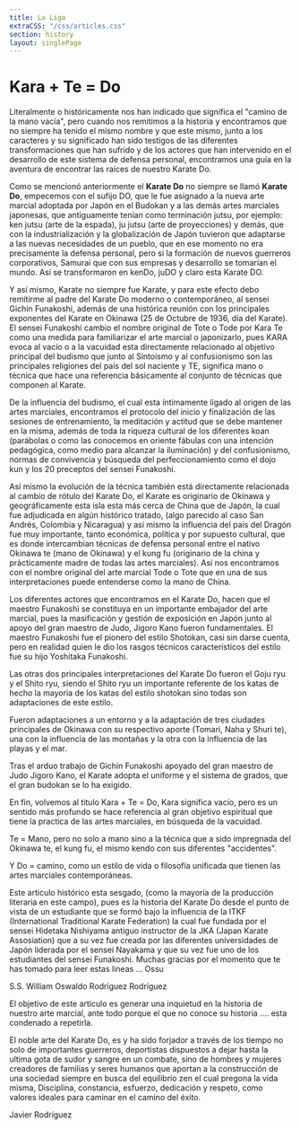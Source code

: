 ```yaml
---
title: La Liga
extraCSS: "/css/articles.css"
section: history
layout: singlePage
---
```


# Kara + Te = Do

Literalmente o históricamente nos han indicado que significa el "camino de la mano vacía", pero cuando nos remitimos a la historia y encontramos que no siempre ha tenido el mismo nombre y que este mismo, junto a los caracteres y su significado han sido testigos de las diferentes transformaciones que han sufrido y de los actores que han intervenido en el desarrollo de este sistema de defensa personal, encontramos una guía en la aventura de encontrar las raíces de nuestro Karate Do.

Como se mencionó anteriormente el **Karate Do** no siempre se llamó **Karate Do**, empecemos con el sufijo DO, que le fue asignado a la nueva arte marcial adoptada por Japón en el Budokan y a las demás artes marciales japonesas, que antiguamente tenían como terminación jutsu, por ejemplo: ken jutsu (arte de la espada), ju jutsu (arte de proyecciones) y demás, que con la industrialización y la globalización de Japón tuvieron que adaptarse a las nuevas necesidades de un pueblo, que en ese momento no era precisamente la defensa personal, pero si la formación de nuevos guerreros corporativos, Samurai que con sus empresas y desarrollo se tomarían el mundo. Así se transformaron en kenDo, juDO y claro esta Karate DO.

Y así mismo, Karate no siempre fue Karate, y para este efecto debo remitirme al padre del Karate Do moderno o contemporáneo, al sensei Gichin Funakoshi, además de una histórica reunión con los principales exponentes del Karate en Okinawa (25 de Octubre de 1936, día del Karate). El sensei Funakoshi cambio el nombre original de Tote o Tode por Kara Te como una medida para familiarizar el arte marcial o japonizarlo, pues KARA evoca al vacío o a la vacuidad esta directamente relacionado al objetivo principal del budismo que junto al Sintoismo y al confusionismo son las principales religiones del país del sol naciente y TE, significa mano o técnica que hace una referencia básicamente al conjunto de técnicas que componen al Karate. 

De la influencia del budismo, el cual esta íntimamente ligado al origen de las artes marciales, encontramos el protocolo del inicio y finalización de las sesiones de entrenamiento, la meditación y actitud que se debe mantener en la misma, además de toda la riqueza cultural de los diferentes koan (parábolas o como las conocemos en oriente fábulas con una intención pedagógica, como medio para alcanzar la iluminación) y del confusionismo, normas de convivencia y búsqueda del perfeccionamiento como el dojo kun y los 20 preceptos del sensei Funakoshi.

Así mismo la evolución de la técnica también está directamente relacionada al cambio de rótulo del Karate Do, el Karate es originario de Okinawa y geográficamente esta isla esta más cerca de China que de Japón, la cual fue adjudicada en algún histórico tratado, (algo parecido al caso San Andrés, Colombia y Nicaragua) y así mismo la influencia del país del Dragón fue muy importante, tanto económica, política y por supuesto cultural, que es donde intercambian técnicas de defensa personal entre el nativo Okinawa te (mano de Okinawa) y el kung fu (originario de la china y prácticamente madre de todas las artes marciales). Así nos encontramos con el nombre original del arte marcial Tode o Tote que en una de sus interpretaciones puede entenderse como la mano de China.

Los diferentes actores que encontramos en el Karate Do, hacen que el maestro Funakoshi se constituya en un importante embajador del arte marcial, pues la masificación y gestión de exposición en Japón junto al apoyo del gran maestro de Judo, Jigoro Kano fueron fundamentales. El maestro Funakoshi fue el pionero del estilo Shotokan, casi sin darse cuenta, pero en realidad quien le dio los rasgos técnicos característicos del estilo fue su hijo Yoshitaka Funakoshi.

Las otras dos principales interpretaciones del Karate Do fueron el Goju ryu y el Shito ryu, siendo el Shito ryu un importante referente de los katas de hecho la mayoria de los katas del estilo shotokan sino todas son adaptaciones de este estilo.

Fueron adaptaciones a un entorno y a la adaptación de tres ciudades principales de Okinawa con su respectivo aporte (Tomari, Naha y Shuri te), una con la influencia de las montañas y la otra con la influencia de las playas y el mar.

Tras el arduo trabajo de Gichin Funakoshi apoyado del gran maestro de Judo Jigoro Kano, el Karate adopta el uniforme y el sistema de grados, que el gran budokan se lo ha exigido.

En fin, volvemos al titulo Kara + Te = Do, Kara significa vacío, pero es un sentido más profundo se hace referencia al gran objetivo espiritual que tiene la practica de las artes marciales, en búsqueda de la vacuidad.

Te = Mano, pero no solo a mano sino a la técnica que a sido impregnada del Okinawa te, el kung fu, el mismo kendo con sus diferentes "accidentes".

Y Do = camino, como un estilo de vida o filosofía unificada que tienen las artes marciales contemporáneas.

Este articulo histórico esta sesgado, (como la mayoría de la producción literaria en este campo), pues es la historia del Karate Do desde el punto de vista de un estudiante que se formó bajo la influencia de la  ITKF (International Traditional Karate Federation) la cual fue fundada por el sensei Hidetaka Nishiyama antiguo instructor de la JKA (Japan Karate Assosiation) que a su vez fue creada por las diferentes universidades de Japón liderada por el sensei Nayakama y que su vez fue uno de los estudiantes del sensei Funakoshi. Muchas gracias por el momento que te has tomado para leer estas lineas ... Ossu

S.S. William Oswaldo Rodríguez Rodríguez

El objetivo de este artículo es generar una inquietud en la historia de nuestro arte marcial, ante todo porque el que no conoce su historia .... esta condenado a repetirla.

<aside class="footnote">

<p>El noble arte del Karate Do, es y ha sido forjador a través de los tiempo no solo de importantes guerreros, deportistas dispuestos a dejar hasta la ultima gota de sudor y sangre en un combate, sino de hombres y mujeres creadores de familias y seres humanos que aportan a la construcción de una sociedad siempre en busca del equilibrio zen el cual pregona la vida misma, Disciplina, constancia, esfuerzo, dedicación y respeto, como valores ideales para caminar en el camino del éxito.</p>

<p>Javier Rodríguez</p>

</aside>

